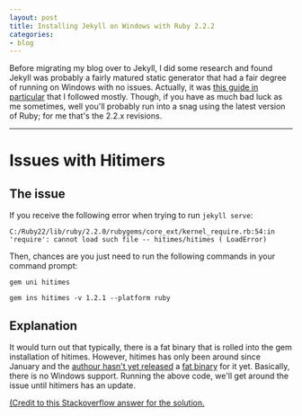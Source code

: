 ```yaml
---
layout: post
title: Installing Jekyll on Windows with Ruby 2.2.2
categories:
- blog
---
```


Before migrating my blog over to Jekyll, I did some research and found Jekyll was probably a fairly matured static
generator that had a fair degree of running on Windows with no issues. Actually, it was [this guide in particular](http://jekyll-windows.juthilo.com/1-ruby-and-devkit/) that
I followed mostly. Though, if you have as much bad luck as me sometimes, well you'll probably run into a snag using the latest version of Ruby; for me that's the 2.2.x revisions.

---

# Issues with Hitimers

## The issue

If you receive the following error when trying to run `jekyll serve`:

`C:/Ruby22/lib/ruby/2.2.0/rubygems/core_ext/kernel_require.rb:54:in 'require': cannot load such file -- hitimes/hitimes (
LoadError)`

Then, chances are you just need to run the following commands in your command prompt: 


`gem uni hitimes` 

`gem ins hitimes -v 1.2.1 --platform ruby`

## Explanation

It would turn out that typically, there is a fat binary that is rolled into the gem installation of hitimes. However, hitimes has only been around since January and
the [authour hasn't yet released](https://github.com/copiousfreetime/hitimes/issues/40) a [fat binary](http://en.wikipedia.org/wiki/Fat_binary) for it yet. Basically, there is no Windows support.
Running the above code, we'll get around the issue until hitimers has an update.

[(Credit to this Stackoverflow answer for the solution.](http://stackoverflow.com/questions/28985481/hitimes-require-error-when-running-jekyll-serve-on-windows-8-1)